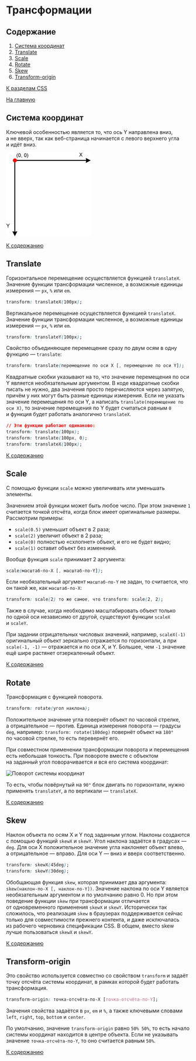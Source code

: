 # Трансформации

## Содержание

1. [Система координат](#система-координат)
2. [Translate](#translate)
3. [Scale](#scale)
4. [Rotate](#rotate)
5. [Skew](#skew)
6. [Transform-origin](#transform-origin)

[К разделам CSS](https://github.com/Holiden/Library/blob/master/sections/css/README.md)

[На главную](https://github.com/Holiden/Library/blob/master/README.md)

## Система координат

Ключевой особенностью является то, что ось Y направлена вниз, а не вверх, так как веб-страница начинается с левого верхнего угла и идёт вниз.

![Система координат в CSS](https://github.com/Holiden/Library/blob/master/assets/css/3.png)

[К содержанию](#содержание)

## Translate

Горизонтальное перемещение осуществляется функцией `translateX`. Значение функции трансформации численное, а возможные единицы измерения — `px`, `%` или `em`.

```css
transform: translateX(100px);
```

Вертикальное перемещение осуществляется функцией `translateX`. Значение функции трансформации численное, а возможные единицы измерения — `px`, `%` или `em`.

```css
transform: translateY(100px);
```

Свойство объединяющее перемещение сразу по двум осям в одну функцию — `translate`:

```css
transform: translate(перемещение по оси X [, перемещение по оси Y]);
```

Квадратные скобки указывают на то, что значение перемещения по оси Y является необязательным аргументом. В коде квадратные скобки писать не нужно, два значения просто перечисляются через запятую, причём у них могут быть разные единицы измерения. Если не указать значение перемещения по оси Y, а написать `translate(перемещение по оси X)`, то значение перемещения по Y будет считаться равным `0` и функция будет работать аналогично `translateX`.

```css
// Эти функции работают одинаково:
transform: translate(100px);
transform: translate(100px, 0);
transform: translateX(100px);
```

[К содержанию](#содержание)

## Scale

С помощью функции `scale` можно увеличивать или уменьшать элементы.

Значением этой функции может быть любое число. При этом значение `1` считается точкой отсчёта, когда блок имеет оригинальные размеры. Рассмотрим примеры:

- `scale(0.5)` уменьшит объект в 2 раза;
- `scale(2)` увеличит объект в 2 раза;
- `scale(0)` полностью «схлопнет» объект, и его не будет видно;
- `scale(1)` оставит объект без изменений.

Вообще функция `scale` принимает 2 аргумента:

```css
scale(масштаб-по-X [, масштаб-по-Y]);
```

Если необязательный аргумент `масштаб-по-Y` не задан, то считается, что он такой же, как `масштаб-по-X`:

```css
transform: scale(2) то же самое, что transform: scale(2, 2);
```

Также в случае, когда необходимо масштабировать объект только по одной оси независимо от другой, существуют функции `scaleX` и `scaleY`.

При задании отрицательных числовых значений, например, `scaleX(-1)` оригинальный объект зеркально отражается по горизонтали, а при `scale(-1, -1)` — отражается и по оси X, и Y. Большее, чем `-1` значение ещё шире растянет отзеркаленный объект.

[К содержанию](#содержание)

## Rotate

Трансформация c функцией поворота.

```css
transform: rotate(угол наклона);
```

Положительное значение угла повернёт объект по часовой стрелке, а отрицательное — против. Единица измерения поворота — градусы `deg`, например: `transform: rotate(180deg)` повернёт объект на `180°` по часовой стрелке, то есть перевернёт его.

При совместном применении трансформации поворота и перемещения есть небольшая тонкость. При повороте вместе с объектом на заданный угол поворачивается и вся его система координат:

![Поворот системы координат](https://github.com/Holiden/Library/blob/master/assets/css/4.png)

То есть, чтобы повёрнутый на `90°` блок двигать по горизонтали, нужно применять `translateY`, а по вертикали — `translateX`.

[К содержанию](#содержание)

## Skew

Наклон объекта по осям X и Y под заданным углом. Наклоны создаются с помощью функций `skewX` и `skewY`. Угол наклона задаётся в градусах — `deg`. Для оси X положительное значение угла наклоняет объект влево, а отрицательное — вправо. Для оси Y — вниз и вверх соответственно.

```css
transform: skewX(45deg);
transform: skewY(30deg);
```

Обобщающая функция `skew`, которая принимает два аргумента: `skew(наклон-по-Х [, наклон-по-Y])`. Значение наклона по оси Y является необязательным аргументом и по умолчанию равно 0. Но при этом поведение функции `skew` при трансформации отличается от одновременного применения `skewX` и `skewY`. Исторически так сложилось, что реализация `skew` в браузерах поддерживается сейчас только для совместимости прежнего контента, и даже исключалась из рабочего черновика спецификации CSS. В общем, вместо skew лучше пользоваться `skewX` и `skewY`.

[К содержанию](#содержание)

## Transform-origin

Это свойство используется совместно со свойством `transform` и задаёт точку отсчёта системы координат, в рамках которой будет работать трансформация.

```css
transform-origin: точка-отсчёта-по-X [точка-отсчёта-по-Y];
```

Значения свойства задаётся в `px`, `em` и `%`, а также ключевыми словами `left`, `right`, `top`, `bottom` и `center`.

По умолчанию, значение `transform-origin` равно `50% 50%`, то есть начало системы координат находится в центре объекта. Если не указывать значение `точка-отсчёта-по-Y`, то оно считается равным `50%`.

[К содержанию](#содержание)
